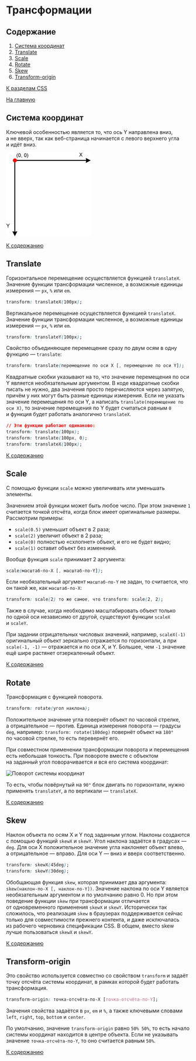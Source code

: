 # Трансформации

## Содержание

1. [Система координат](#система-координат)
2. [Translate](#translate)
3. [Scale](#scale)
4. [Rotate](#rotate)
5. [Skew](#skew)
6. [Transform-origin](#transform-origin)

[К разделам CSS](https://github.com/Holiden/Library/blob/master/sections/css/README.md)

[На главную](https://github.com/Holiden/Library/blob/master/README.md)

## Система координат

Ключевой особенностью является то, что ось Y направлена вниз, а не вверх, так как веб-страница начинается с левого верхнего угла и идёт вниз.

![Система координат в CSS](https://github.com/Holiden/Library/blob/master/assets/css/3.png)

[К содержанию](#содержание)

## Translate

Горизонтальное перемещение осуществляется функцией `translateX`. Значение функции трансформации численное, а возможные единицы измерения — `px`, `%` или `em`.

```css
transform: translateX(100px);
```

Вертикальное перемещение осуществляется функцией `translateX`. Значение функции трансформации численное, а возможные единицы измерения — `px`, `%` или `em`.

```css
transform: translateY(100px);
```

Свойство объединяющее перемещение сразу по двум осям в одну функцию — `translate`:

```css
transform: translate(перемещение по оси X [, перемещение по оси Y]);
```

Квадратные скобки указывают на то, что значение перемещения по оси Y является необязательным аргументом. В коде квадратные скобки писать не нужно, два значения просто перечисляются через запятую, причём у них могут быть разные единицы измерения. Если не указать значение перемещения по оси Y, а написать `translate(перемещение по оси X)`, то значение перемещения по Y будет считаться равным `0` и функция будет работать аналогично `translateX`.

```css
// Эти функции работают одинаково:
transform: translate(100px);
transform: translate(100px, 0);
transform: translateX(100px);
```

[К содержанию](#содержание)

## Scale

С помощью функции `scale` можно увеличивать или уменьшать элементы.

Значением этой функции может быть любое число. При этом значение `1` считается точкой отсчёта, когда блок имеет оригинальные размеры. Рассмотрим примеры:

- `scale(0.5)` уменьшит объект в 2 раза;
- `scale(2)` увеличит объект в 2 раза;
- `scale(0)` полностью «схлопнет» объект, и его не будет видно;
- `scale(1)` оставит объект без изменений.

Вообще функция `scale` принимает 2 аргумента:

```css
scale(масштаб-по-X [, масштаб-по-Y]);
```

Если необязательный аргумент `масштаб-по-Y` не задан, то считается, что он такой же, как `масштаб-по-X`:

```css
transform: scale(2) то же самое, что transform: scale(2, 2);
```

Также в случае, когда необходимо масштабировать объект только по одной оси независимо от другой, существуют функции `scaleX` и `scaleY`.

При задании отрицательных числовых значений, например, `scaleX(-1)` оригинальный объект зеркально отражается по горизонтали, а при `scale(-1, -1)` — отражается и по оси X, и Y. Большее, чем `-1` значение ещё шире растянет отзеркаленный объект.

[К содержанию](#содержание)

## Rotate

Трансформация c функцией поворота.

```css
transform: rotate(угол наклона);
```

Положительное значение угла повернёт объект по часовой стрелке, а отрицательное — против. Единица измерения поворота — градусы `deg`, например: `transform: rotate(180deg)` повернёт объект на `180°` по часовой стрелке, то есть перевернёт его.

При совместном применении трансформации поворота и перемещения есть небольшая тонкость. При повороте вместе с объектом на заданный угол поворачивается и вся его система координат:

![Поворот системы координат](https://github.com/Holiden/Library/blob/master/assets/css/4.png)

То есть, чтобы повёрнутый на `90°` блок двигать по горизонтали, нужно применять `translateY`, а по вертикали — `translateX`.

[К содержанию](#содержание)

## Skew

Наклон объекта по осям X и Y под заданным углом. Наклоны создаются с помощью функций `skewX` и `skewY`. Угол наклона задаётся в градусах — `deg`. Для оси X положительное значение угла наклоняет объект влево, а отрицательное — вправо. Для оси Y — вниз и вверх соответственно.

```css
transform: skewX(45deg);
transform: skewY(30deg);
```

Обобщающая функция `skew`, которая принимает два аргумента: `skew(наклон-по-Х [, наклон-по-Y])`. Значение наклона по оси Y является необязательным аргументом и по умолчанию равно 0. Но при этом поведение функции `skew` при трансформации отличается от одновременного применения `skewX` и `skewY`. Исторически так сложилось, что реализация `skew` в браузерах поддерживается сейчас только для совместимости прежнего контента, и даже исключалась из рабочего черновика спецификации CSS. В общем, вместо skew лучше пользоваться `skewX` и `skewY`.

[К содержанию](#содержание)

## Transform-origin

Это свойство используется совместно со свойством `transform` и задаёт точку отсчёта системы координат, в рамках которой будет работать трансформация.

```css
transform-origin: точка-отсчёта-по-X [точка-отсчёта-по-Y];
```

Значения свойства задаётся в `px`, `em` и `%`, а также ключевыми словами `left`, `right`, `top`, `bottom` и `center`.

По умолчанию, значение `transform-origin` равно `50% 50%`, то есть начало системы координат находится в центре объекта. Если не указывать значение `точка-отсчёта-по-Y`, то оно считается равным `50%`.

[К содержанию](#содержание)
